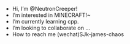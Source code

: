-  Hi, I’m @NeutronCreeper!
-  I’m interested in MINECRAFT!~
-  I’m currently learning cpp.
-  I’m looking to collaborate on ...
-  How to reach me (wechat)SJk-james-chaos

<!---
CreeperTNTea/CreeperTNTea is a ✨ special ✨ repository because its `README.md` (this file) appears on your GitHub profile.
You can click the Preview link to take a look at your changes.
--->
